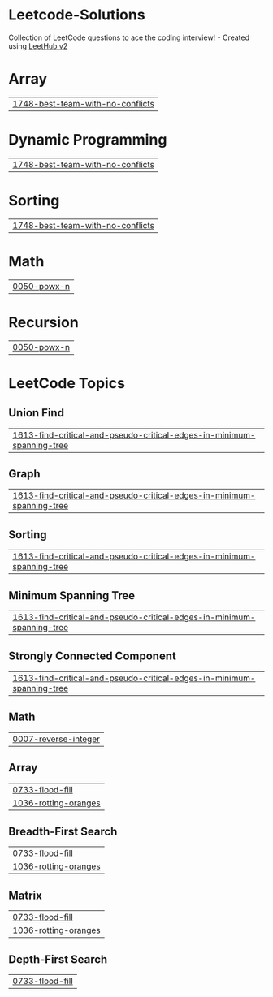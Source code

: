 # Leetcode-Solutions
Collection of LeetCode questions to ace the coding interview! - Created using [LeetHub v2](https://github.com/arunbhardwaj/LeetHub-2.0)


# Array
|  |
| ------- |
| [1748-best-team-with-no-conflicts](https://github.com/sumanadhikari0625/Leetcode-Solutions/tree/master/1748-best-team-with-no-conflicts) |
# Dynamic Programming
|  |
| ------- |
| [1748-best-team-with-no-conflicts](https://github.com/sumanadhikari0625/Leetcode-Solutions/tree/master/1748-best-team-with-no-conflicts) |
# Sorting
|  |
| ------- |
| [1748-best-team-with-no-conflicts](https://github.com/sumanadhikari0625/Leetcode-Solutions/tree/master/1748-best-team-with-no-conflicts) |
# Math
|  |
| ------- |
| [0050-powx-n](https://github.com/sumanadhikari0625/Leetcode-Solutions/tree/master/0050-powx-n) |
# Recursion
|  |
| ------- |
| [0050-powx-n](https://github.com/sumanadhikari0625/Leetcode-Solutions/tree/master/0050-powx-n) |
<!---LeetCode Topics Start-->
# LeetCode Topics
## Union Find
|  |
| ------- |
| [1613-find-critical-and-pseudo-critical-edges-in-minimum-spanning-tree](https://github.com/sumanadhikari0625/Leetcode-Solutions/tree/master/1613-find-critical-and-pseudo-critical-edges-in-minimum-spanning-tree) |
## Graph
|  |
| ------- |
| [1613-find-critical-and-pseudo-critical-edges-in-minimum-spanning-tree](https://github.com/sumanadhikari0625/Leetcode-Solutions/tree/master/1613-find-critical-and-pseudo-critical-edges-in-minimum-spanning-tree) |
## Sorting
|  |
| ------- |
| [1613-find-critical-and-pseudo-critical-edges-in-minimum-spanning-tree](https://github.com/sumanadhikari0625/Leetcode-Solutions/tree/master/1613-find-critical-and-pseudo-critical-edges-in-minimum-spanning-tree) |
## Minimum Spanning Tree
|  |
| ------- |
| [1613-find-critical-and-pseudo-critical-edges-in-minimum-spanning-tree](https://github.com/sumanadhikari0625/Leetcode-Solutions/tree/master/1613-find-critical-and-pseudo-critical-edges-in-minimum-spanning-tree) |
## Strongly Connected Component
|  |
| ------- |
| [1613-find-critical-and-pseudo-critical-edges-in-minimum-spanning-tree](https://github.com/sumanadhikari0625/Leetcode-Solutions/tree/master/1613-find-critical-and-pseudo-critical-edges-in-minimum-spanning-tree) |
## Math
|  |
| ------- |
| [0007-reverse-integer](https://github.com/sumanadhikari0625/Leetcode-Solutions/tree/master/0007-reverse-integer) |
## Array
|  |
| ------- |
| [0733-flood-fill](https://github.com/sumanadhikari0625/Leetcode-Solutions/tree/master/0733-flood-fill) |
| [1036-rotting-oranges](https://github.com/sumanadhikari0625/Leetcode-Solutions/tree/master/1036-rotting-oranges) |
## Breadth-First Search
|  |
| ------- |
| [0733-flood-fill](https://github.com/sumanadhikari0625/Leetcode-Solutions/tree/master/0733-flood-fill) |
| [1036-rotting-oranges](https://github.com/sumanadhikari0625/Leetcode-Solutions/tree/master/1036-rotting-oranges) |
## Matrix
|  |
| ------- |
| [0733-flood-fill](https://github.com/sumanadhikari0625/Leetcode-Solutions/tree/master/0733-flood-fill) |
| [1036-rotting-oranges](https://github.com/sumanadhikari0625/Leetcode-Solutions/tree/master/1036-rotting-oranges) |
## Depth-First Search
|  |
| ------- |
| [0733-flood-fill](https://github.com/sumanadhikari0625/Leetcode-Solutions/tree/master/0733-flood-fill) |
<!---LeetCode Topics End-->
